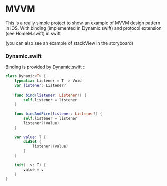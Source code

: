 # MVVM

This is a really simple project to show an example of MVVM design pattern in iOS.
With binding (implemented in Dynamic.swift) and protocol extension
(see HomeM.swift) in swift

(you can also see an example of stackView in the storyboard)


### Dynamic.swift

Binding is provided by Dynamic.swift :
```swift
class Dynamic<T> {
    typealias Listener = T -> Void
    var listener: Listener?
    
    func bind(listener: Listener?) {
        self.listener = listener
    }
    
    func bindAndFire(listener: Listener?) {
        self.listener = listener
        listener?(value)
    }
    
    var value: T {
        didSet {
            listener?(value)
        }
    }
    
    init(_ v: T) {
        value = v
    }
}
```
